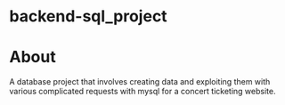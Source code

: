 # backend-sql_project

# About
A database project that involves creating data and exploiting them with various complicated requests with mysql for a concert ticketing website.